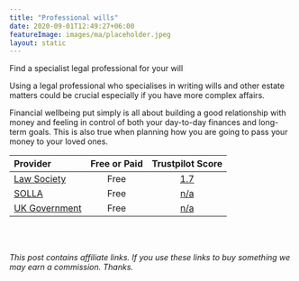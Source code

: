 ```yaml
---
title: "Professional wills"
date: 2020-09-01T12:49:27+06:00
featureImage: images/ma/placeholder.jpeg
layout: static
---
```


Find a specialist legal professional for your will

Using a legal professional who specialises in writing wills and other estate matters could be crucial especially if you have more complex affairs.

Financial wellbeing put simply is all about building a good relationship with money and feeling in control of both your day-to-day finances and long-term goals. This is also true when planning how you are going to pass your money to your loved ones.

| Provider      | Free or Paid  |  Trustpilot Score  |
| :-----------          | :--------------:      |  :--------------:         |
| [Law Society](https://solicitors.lawsociety.org.uk/search/results?UmbrellaLegalIssue=LIUPCW&Pro=False) | Free | [1.7](https://www.trustpilot.com/review/www.lawsociety.org.uk) | 
| [SOLLA](https://societyoflaterlifeadvisers.co.uk/) | Free | [n/a](n/a) | 
| [UK Government](https://www.gov.uk/make-will) | Free | [n/a](n/a) | 
  

<br/><br/>

*This post contains affiliate links. If you use these links to buy something we may
earn a commission. Thanks.*







